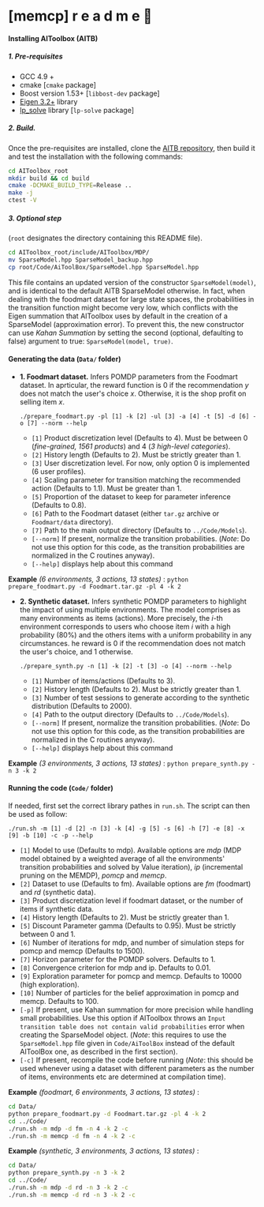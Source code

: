 # [memcp] r e a d   m e :panda_face:

#### Installing AIToolbox (AITB)

##### 1. Pre-requisites
   * GCC 4.9 +
   * cmake [``cmake`` package]
   * Boost version 1.53+ [``libbost-dev`` package]
   * [Eigen 3.2+](http://eigen.tuxfamily.org/index.php?title=Main_Page) library
   * [lp_solve](http://lpsolve.sourceforge.net/5.5/) library [``lp-solve`` package]

##### 2. Build.
Once the pre-requisites are installed, clone the [AITB repository](https://github.com/Svalorzen/AI-Toolbox), then build it and test the installation with the following commands:

```bash
cd AIToolbox_root
mkdir build && cd build
cmake -DCMAKE_BUILD_TYPE=Release ..
make -j
ctest -V
```

##### 3. Optional step  
 (``root`` designates the directory containing this README file).   

```bash
cd AIToolbox_root/include/AIToolbox/MDP/
mv SparseModel.hpp SparseModel_backup.hpp
cp root/Code/AiToolBox/SparseModel.hpp SparseModel.hpp
```

This file contains an updated version of the  constructor ``SparseModel(model)``, and is identical to the default AITB SparseModel otherwise. In fact, when dealing with the foodmart dataset for large state spaces, the probabilities in the transition function might become very low, which conflicts with the Eigen summation that AIToolbox uses by default in the creation of a SparseModel (approximation error). To prevent this, the new constructor can use *Kahan Summation* by setting the second (optional, defaulting to false) argument to true: ``SparseModel(model, true)``.


#### Generating the data (``Data/`` folder)

 * **1. Foodmart dataset.** Infers POMDP parameters from the Foodmart dataset. In aprticular, the reward function is 0 if the recommendation *y* does not match the user's choice *x*. Otherwise, it is the shop profit on selling item *x*.

     ``./prepare_foodmart.py -pl [1] -k [2] -ul [3] -a [4] -t [5] -d [6] -o [7] --norm --help``

     * ``[1]`` Product discretization level (Defaults to 4). Must be between 0 (*fine-grained, 1561 products*)  and 4 (*3 high-level categories*).
     * ``[2]`` History length (Defaults to 2). Must be strictly greater than 1.
     * ``[3]`` User discretization level. For now, only option 0 is implemented (6 user profiles).
     * ``[4]`` Scaling parameter for transition matching the recommended action (Defaults to 1.1). Must be greater than 1.
     * ``[5]`` Proportion of the dataset to keep for parameter inference (Defaults to 0.8).
     * ``[6]`` Path to the Foodmart dataset (either ``tar.gz`` archive or ``Foodmart/data`` directory).
     * ``[7]`` Path to the main output directory (Defaults to ``../Code/Models``).
     * ``[--norm]`` If present, normalize the transition probabilities. (*Note*: Do not use this option for this code, as the transition probabilities are normalized in the C routines anyway).
     * ``[--help]`` displays help about this command

**Example** *(6 environments, 3 actions, 13 states)* :  ``python prepare_foodmart.py -d Foodmart.tar.gz -pl 4 -k 2``





 * **2. Synthetic dataset.** Infers synthetic POMDP parameters to highlight the impact of using multiple environments. The model comprises as many environments as items (actions). More precisely, the *i*-th environment corresponds to users who choose item *i* with a high probability (80%) and the others items with a uniform probability in any circumstances.  he reward is 0 if the recommendation does not match the user's choice, and 1 otherwise.

     ``./prepare_synth.py -n [1] -k [2] -t [3] -o [4] --norm --help``

     * ``[1]`` Number of items/actions (Defaults to 3).
     * ``[2]`` History length (Defaults to 2). Must be strictly greater than 1.
     * ``[3]`` Number of test sessions to generate according to the synthetic distribution (Defaults to 2000).
     * ``[4]`` Path to the output directory (Defaults to ``../Code/Models``).
     * ``[--norm]`` If present, normalize the transition probabilities. (*Note*: Do not use this option for this code, as the transition probabilities are normalized in the C routines anyway).
     * ``[--help]`` displays help about this command

**Example** *(3 environments, 3 actions, 13 states)* :  ``python prepare_synth.py -n 3 -k 2``




#### Running the code (``Code/`` folder)
If needed, first set the correct library pathes in ``run.sh``. The script can then be used as follow:

``./run.sh -m [1] -d [2] -n [3] -k [4] -g [5] -s [6] -h [7] -e [8] -x [9] -b [10] -c -p --help``

   * ``[1]`` Model to use (Defaults to mdp). Available options are *mdp* (MDP model obtained by a weighted average of all the environments' transition probabilities and solved by Value iteration), *ip* (incremental pruning on the MEMDP), *pomcp* and *memcp*.
   * ``[2]`` Dataset to use (Defaults to fm). Available options are *fm* (foodmart) and *rd* (synthetic data).
   * ``[3]`` Product discretization level if foodmart dataset, or the number of items if synthetic data.
   * ``[4]`` History length (Defaults to 2). Must be strictly greater than 1.
   * ``[5]`` Discount Parameter gamma (Defaults to 0.95). Must be strictly between 0 and 1.
   * ``[6]`` Number of iterations for mdp, and number of simulation steps for pomcp and memcp (Defaults to 1500).
   * ``[7]`` Horizon parameter for the POMDP solvers. Defaults to 1.
   * ``[8]`` Convergence criterion for mdp and ip. Defaults to 0.01.
   * ``[9]`` Exploration parameter for pomcp and memcp. Defaults to 10000 (high exploration).
   * ``[10]`` Number of particles for the belief approximation in pomcp and memcp. Defaults to  100.
   * ``[-p]`` If present, use Kahan summation for more precision while handling small probabilities. Use this option if AIToolbox throws an ``Input transition table does not contain valid probabilities`` error when creating the SparseModel object. (*Note*: this requires to use the ``SparseModel.hpp`` file given in ``Code/AiToolBox`` instead of the default AIToolBox one, as described in the first section).
   * ``[-c]`` If present, recompile the code before running (*Note*: this should be used whenever using a dataset with different parameters as the number of items, environments etc are determined at compilation time).

**Example** *(foodmart, 6 environments, 3 actions, 13 states)* :
```bash
cd Data/
python prepare_foodmart.py -d Foodmart.tar.gz -pl 4 -k 2
cd ../Code/
./run.sh -m mdp -d fm -n 4 -k 2 -c
./run.sh -m memcp -d fm -n 4 -k 2 -c
```


**Example** *(synthetic, 3 environments, 3 actions, 13 states)* :
```bash
cd Data/
python prepare_synth.py -n 3 -k 2
cd ../Code/
./run.sh -m mdp -d rd -n 3 -k 2 -c
./run.sh -m memcp -d rd -n 3 -k 2 -c
```